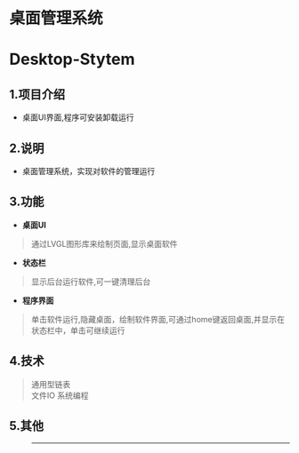 # 桌面管理系统
# Desktop-Stytem
## 1.项目介绍
 * 桌面UI界面,程序可安装卸载运行
## 2.说明
*  桌面管理系统，实现对软件的管理运行
## 3.功能
  * __桌面UI__
  > 通过LVGL图形库来绘制页面,显示桌面软件
  * __状态栏__
  > 显示后台运行软件,可一键清理后台
   * __程序界面__
  > 单击软件运行,隐藏桌面，绘制软件界面,可通过home键返回桌面,并显示在状态栏中，单击可继续运行
## 4.技术
  >通用型链表  
  >文件IO
  >系统编程
## 5.其他
  >----------------
